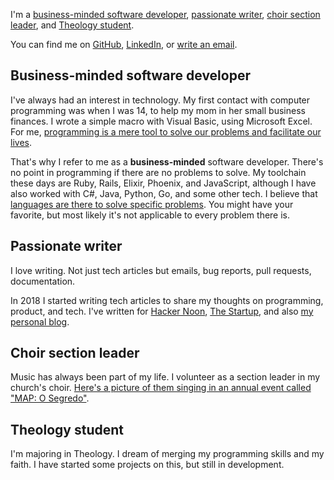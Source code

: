 I'm a [business-minded software developer](#business-minded-software-developer), [passionate writer](#passionate-writer), [choir section leader](#choir-section-leader), and [Theology student](#theology-student).

You can find me on [GitHub](https://github.com/vnbrs), [LinkedIn](https://linkedin.com/in/vinicius-brasil/), or [write an email](mailto:vini@hey.com).

## Business-minded software developer

I've always had an interest in technology. My first contact with computer programming was when I was 14, to help my mom in her small business finances. I wrote a simple macro with Visual Basic, using Microsoft Excel. For me, [programming is a mere tool to solve our problems and facilitate our lives](https://medium.com/hackernoon/you-are-not-paid-to-write-code-daf42c9ebc33).

That's why I refer to me as a **business-minded** software developer. There's no point in programming if there are no problems to solve. My toolchain these days are Ruby, Rails, Elixir, Phoenix, and JavaScript, although I have also worked with C#, Java, Python, Go, and some other tech. I believe that [languages are there to solve specific problems](https://medium.com/hackernoon/do-not-be-this-kind-of-developer-480072581f1b). You might have your favorite, but most likely it's not applicable to every problem there is.

## Passionate writer

I love writing. Not just tech articles but emails, bug reports, pull requests, documentation.

In 2018 I started writing tech articles to share my thoughts on programming, product, and tech. I've written for [Hacker Noon](https://hackernoon.com/do-not-be-this-kind-of-developer-480072581f1b), [The Startup](https://medium.com/swlh/how-ux-can-grow-your-business-c6781766392e), and also [my personal blog](https://vnbrs.com/four-practical-tips-for-improving-your-programming-focus/).

## Choir section leader

Music has always been part of my life. I volunteer as a section leader in my church's choir. [Here's a picture of them singing in an annual event called "MAP: O Segredo"](https://i.imgur.com/WAvJnnz.png).

## Theology student

I'm majoring in Theology. I dream of merging my programming skills and my faith. I have started some projects on this, but still in development.
